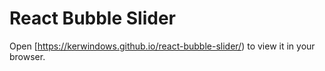 # React Bubble Slider
Open [https://kerwindows.github.io/react-bubble-slider/) to view it in your browser.
